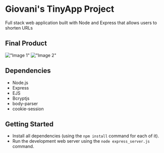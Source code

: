 # Giovani's TinyApp Project

Full stack web application built with Node and Express that allows users to shorten URLs

## Final Product

!["Image 1"](#)
!["Image 2"](#)

## Dependencies

- Node.js
- Express
- EJS
- Bcryptjs
- body-parser
- cookie-session

## Getting Started

- Install all dependencies (using the `npm install` command for each of it).
- Run the development web server using the `node express_server.js` command.